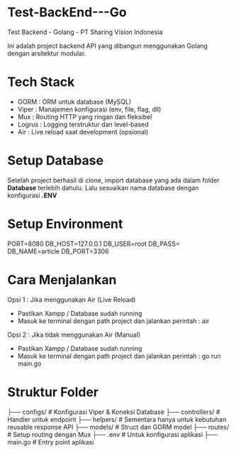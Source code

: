 # Test-BackEnd---Go
Test Backend - Golang - PT Sharing Vision Indonesia

Ini adalah project backend API yang dibangun menggunakan Golang dengan arsitektur modular.

# Tech Stack
- GORM   : ORM untuk database (MySQL) 
- Viper  : Manajemen konfigurasi (env, file, flag, dll) 
- Mux    : Routing HTTP yang ringan dan fleksibel 
- Logrus : Logging terstruktur dan level-based 
- Air    : Live reload saat development (opsional) 

# Setup Database
Setelah project berhasil di clone, import database yang ada dalam folder **Database** terlebih dahulu. Lalu sesuaikan nama database dengan konfigurasi **.ENV**

# Setup Environment
PORT=8080
DB_HOST=127.0.0.1
DB_USER=root
DB_PASS=
DB_NAME=article
DB_PORT=3306

# Cara Menjalankan
Opsi 1 : Jika menggunakan Air (Live Reload)
  - Pastikan Xampp / Database sudah running
  - Masuk ke terminal dengan path project dan jalankan perintah : air

Opsi 2 : Jika tidak menggunakan Air (Manual)
  - Pastikan Xampp / Database sudah running
  - Masuk ke terminal dengan path project dan jalankan perintah : go run main.go

# Struktur Folder
├── configs/        # Konfigurasi Viper & Koneksi Database
├── controllers/    # Handler untuk endpoint
├── helpers/        # Sementara hanya untuk kebutuhan reusable response API
├── models/         # Struct dan GORM model
├── routes/         # Setup routing dengan Mux
├── .env            # Untuk konfigurasi aplikasi
├── main.go         # Entry point aplikasi





